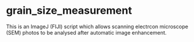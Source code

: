 # grain_size_measurement
This is an ImageJ (FIJI) script which allows scanning electrcon microscope (SEM) photos to be analysed after automatic image enhancement.
